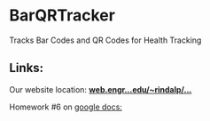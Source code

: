 BarQRTracker
============

Tracks Bar Codes and QR Codes for Health Tracking


Links:
-------------------------
Our website location: <b>[web.engr...edu/~rindalp/...](http://web.engr.oregonstate.edu/~rindalp/foodSite/index.php)</b>

Homework #6 on [google docs:](https://docs.google.com/document/d/1QTqyGKPSJNfHLhrAb3iURIh8mv6ZY-TRTsuJQkzX89E/edit)